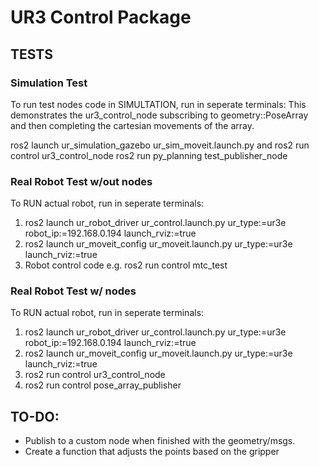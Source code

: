 # UR3 Control Package

## TESTS
### Simulation Test
To run test nodes code in SIMULTATION, run in seperate terminals:
This demonstrates the ur3_control_node subscribing to geometry::PoseArray
and then completing the cartesian movements of the array.

ros2 launch ur_simulation_gazebo ur_sim_moveit.launch.py
and 
ros2 run control ur3_control_node
ros2 run py_planning test_publisher_node


### Real Robot Test w/out nodes
To RUN actual robot, run in seperate terminals:
1. ros2 launch ur_robot_driver ur_control.launch.py ur_type:=ur3e robot_ip:=192.168.0.194 launch_rviz:=true
2. ros2 launch ur_moveit_config ur_moveit.launch.py ur_type:=ur3e launch_rviz:=true
3. Robot control code e.g. ros2 run control mtc_test

### Real Robot Test w/ nodes
To RUN actual robot, run in seperate terminals:
1. ros2 launch ur_robot_driver ur_control.launch.py ur_type:=ur3e robot_ip:=192.168.0.194 launch_rviz:=true
2. ros2 launch ur_moveit_config ur_moveit.launch.py ur_type:=ur3e launch_rviz:=true
3. ros2 run control ur3_control_node
4. ros2 run control pose_array_publisher


## TO-DO:
* Publish to a custom node when finished with the geometry/msgs.
* Create a function that adjusts the points based on the gripper


